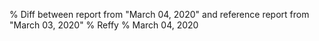 % Diff between report from "March 04, 2020" and reference report from "March 03, 2020"
% Reffy
% March 04, 2020

